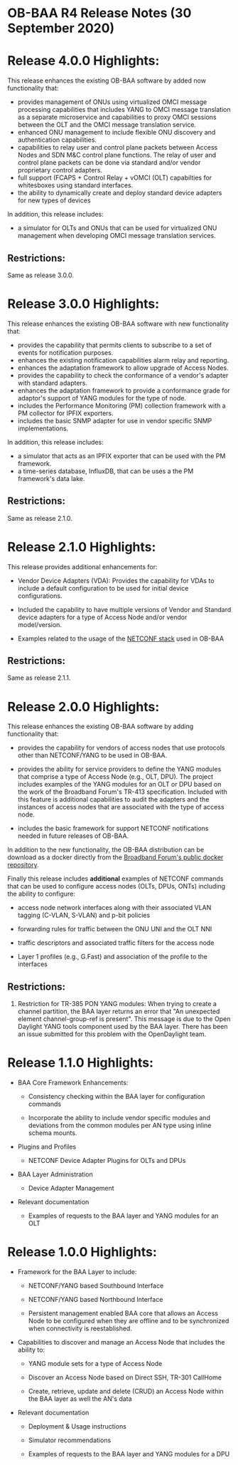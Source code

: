 # OB-BAA R4 Release Notes (30 September 2020)

<a name="rel_4_0_0"></a>

Release 4.0.0 Highlights:
=========================

This release enhances the existing OB-BAA software by added now functionality that:

-	provides management of ONUs using virtualized OMCI message processing capabilities that includes YANG to OMCI message translation as a separate microservice and capabilities to proxy OMCI sessions between the OLT and the OMCI message translation service.
-	enhanced ONU management to include flexible ONU discovery and authentication capabilities.
-	capabilities to relay user and control plane packets between Access Nodes and SDN M&C control plane functions. The relay of user and control plane packets can be done via standard and/or vendor proprietary control adapters.
-	full support (FCAPS + Control Relay + vOMCI (OLT) capabilties for whitesboxes using standard interfaces.
-   the ability to dynamically create and deploy standard device adapters for new types of devices


In addition, this release includes:

-	a simulator for OLTs and ONUs that can be used for virtualized ONU management when developing OMCI message translation services.


## Restrictions:
Same as release 3.0.0.

<a name="rel_2_1_0"></a>

<a name="rel_3_0_0"></a>

Release 3.0.0 Highlights:
=========================

This release enhances the existing OB-BAA software with new functionality that:

-	provides the capability that permits clients to subscribe to a set of events for notification purposes.
-	enhances the existing notification capabilities alarm relay and reporting.
-	enhances the adaptation framework to allow upgrade of Access Nodes.
-	provides the capability to check the conformance of a vendor\'s adapter with standard adapters.
-	enhances the adaptation framework to provide a conformance grade for adaptor\'s support of YANG modules for the type of node.
-	includes the Performance Monitoring (PM) collection framework with a PM collector for IPFIX exporters.
-	includes the basic SNMP adapter for use in vendor specific SNMP implementations.


In addition, this release includes:

-	a simulator that acts as an IPFIX exporter that can be used with the PM framework.
-	a time-series database, InfluxDB, that can be uses a the PM framework\'s data lake.


## Restrictions:
Same as release 2.1.0.

Release 2.1.0 Highlights:
=========================

This release provides additional enhancements for:

-   Vendor Device Adapters (VDA): Provides the capability for VDAs to include a default configuration to be used for initial device configurations.

-	Included the capability to have multiple versions of Vendor and Standard device adapters for a type of Access Node and/or vendor model/version.

-   Examples related to the usage of the [NETCONF stack](https://github.com/BroadbandForum/obbaa-netconf-stack) used in OB-BAA

## Restrictions:
Same as release 2.1.1.

<a name="rel_2_0_0"></a>

Release 2.0.0 Highlights:
=========================

This release enhances the existing OB-BAA software by adding
functionality that:

-   provides the capability for vendors of access nodes that use
    protocols other than NETCONF/YANG to be used in OB-BAA.

-   provides the ability for service providers to define the YANG
    modules that comprise a type of Access Node (e.g., OLT, DPU). The
    project includes examples of the YANG modules for an OLT or DPU
    based on the work of the Broadband Forum\'s TR-413 specification.
    Included with this feature is additional capabilities to audit the
    adapters and the instances of access nodes that are associated with
    the type of access node.

-   includes the basic framework for support NETCONF notifications
    needed in future releases of OB-BAA.

In addition to the new functionality, the OB-BAA distribution can be
download as a docker directly from the [Broadband Forum\'s public docker
repository](https://hub.docker.com/r/broadbandforum/baa).

Finally this release includes **additional** examples of NETCONF
commands that can be used to configure access nodes (OLTs, DPUs, ONTs)
including the ability to configure:

-   access node network interfaces along with their associated VLAN
    tagging (C-VLAN, S-VLAN) and p-bit policies

-   forwarding rules for traffic between the ONU UNI and the OLT NNI

-   traffic descriptors and associated traffic filters for the access
    node

-   Layer 1 profiles (e.g., G.Fast) and association of the profile to
    the interfaces

## Restrictions:
1. Restriction for TR-385 PON YANG modules: 
	When trying to create a channel partition, the BAA layer returns an error that "An unexpected element channel-group-ref is present".
	This message is due to the Open Daylight YANG tools component used by the BAA layer. There has been an issue submitted for this problem
	with the OpenDaylight team.

<a name="rel_1_1_0"></a>

Release 1.1.0 Highlights:
=========================

-   BAA Core Framework Enhancements:

    -   Consistency checking within the BAA layer for configuration
        commands

    -   Incorporate the ability to include vendor specific modules and
        deviations from the common modules per AN type using inline
        schema mounts.

-   Plugins and Profiles

    -   NETCONF Device Adapter Plugins for OLTs and DPUs

-   BAA Layer Administration

    -   Device Adapter Management

-   Relevant documentation

    -   Examples of requests to the BAA layer and YANG modules for an
        OLT

<a name="rel_1_0_0"></a>

Release 1.0.0 Highlights:
=========================

-   Framework for the BAA Layer to include:

    -   NETCONF/YANG based Southbound Interface

    -   NETCONF/YANG based Northbound Interface

    -   Persistent management enabled BAA core that allows an Access
        Node to be configured when they are offline and to be
        synchronized when connectivity is reestablished.

-   Capabilities to discover and manage an Access Node that includes the
    ability to:

    -   YANG module sets for a type of Access Node

    -   Discover an Access Node based on Direct SSH, TR-301 CallHome

    -   Create, retrieve, update and delete (CRUD) an Access Node within
        the BAA layer as well the AN\'s data

-   Relevant documentation

    -   Deployment & Usage instructions

    -   Simulator recommendations

    -   Examples of requests to the BAA layer and YANG modules for a DPU


